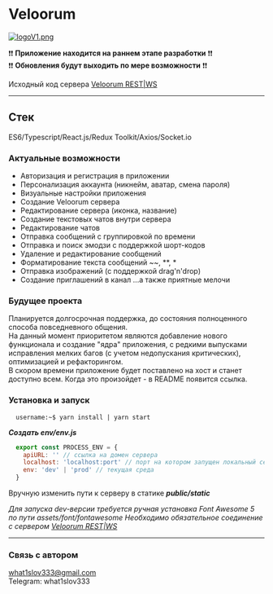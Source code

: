 # Veloorum

[![logoV1.png](https://i.postimg.cc/5y6nrqww/logoV1.png)](https://postimg.cc/1V1GnF7t)

❗️❗️ **Приложение находится на раннем этапе разработки** ❗️❗️  
❗️❗️ **Обновления будут выходить по мере возможности** ❗️❗️

Исходный код сервера [Veloorum REST|WS](https://github.com/What1slov3/veloorum-rest 'Veloorum REST|WS')

---

## Стек

ES6/Typescript/React.js/Redux Toolkit/Axios/Socket.io

### Актуальные возможности

- Авторизация и регистрация в приложении
- Персонализация аккаунта (никнейм, аватар, смена пароля)
- Визуальные настройки приложения
- Создание Veloorum сервера
- Редактирование сервера (иконка, название)
- Создание текстовых чатов внутри сервера
- Редактирование чатов
- Отправка сообщений с группировкой по времени
- Отправка и поиск эмодзи с поддержкой шорт-кодов
- Удаление и редактирование сообщений
- Форматирование текста сообщений ~~, \*\*, \*
- Отправка изображений (с поддержкой drag'n'drop)
- Создание приглашений в канал
  ...а также приятные мелочи

### Будущее проекта

Планируется долгосрочная поддержка, до состояния полноценного способа повседневного общения.  
На данный момент приоритетом являются добавление нового функционала и создание "ядра" приложения, с редкими выпусками исправления мелких багов (с учетом недопускания критических), оптимизацией и рефакторингом.  
В скором времени приложение будет поставлено на хост и станет доступно всем. Когда это произойдет - в README появится ссылка.

### Установка и запуск

```console
  username:~$ yarn install | yarn start
```

_**Создать env/env.js**_

```js
  export const PROCESS_ENV = {
    apiURL: '' // ссылка на домен сервера
    localhost: 'localhost:port' // порт на котором запущен локальный сервер
    env: 'dev' | 'prod' // текущая среда
  }
```
Вручную изменить пути к серверу в статике **_public/static_**

_Для запуска dev-версии требуется ручная установка Font Awesome 5 по пути assets/font/fontawesome_
_Необходимо обязательное соединение с сервером [Veloorum REST|WS](https://github.com/What1slov3/veloorum-rest 'Veloorum REST|WS')_

---

### Связь с автором

what1slov333@gmail.com  
Telegram: what1slov333
